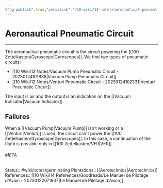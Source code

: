 ```yaml
---
{"dg-publish":true,"permalink":"/10-wiki/12-notes/aeronautical-pneumatic-circuit-20230124101652/"}
---
```


# Aeronautical Pneumatic Circuit
---
The aeronautical pneumatic circuit is the circuit powering the [[100 Zettelkasten/Gyroscope\|Gyroscopes]]. We find two types of pneumatic circuits:
- [[10 Wiki/12 Notes/Vacuum Pump Pneumatic Circuit - 20230124101838\|Vacuum Pump Pneumatic Circuit]]
- [[10 Wiki/12 Notes/Venturi Pneumatic Circuit - 20230124102331\|Venturi Pneumatic Circuit]]

The input is air and the output is an indication on the [[Vacuum Indicator\|Vacuum Indicator]].

## Failures
When a [[Vacuum Pump\|Vacuum Pump]] isn't working or a [[Venturi\|Venturi]] is iced, the circuit can't power the [[100 Zettelkasten/Gyroscope\|Gyroscopes]]. In this case, a continuation of the flight is possible only in [[100 Zettelkasten/VFR\|VFR]].



###### META
Status:: #wiki/notes/germinating 
Plantations:: [[Aerotechnics\|Aerotechnics]]
References:: [[10 Wiki/14 References/Goodreads/Le Manuel de Pilotage d'Avion - 20230122071907\|Le Manuel de Pilotage d'Avion]]
